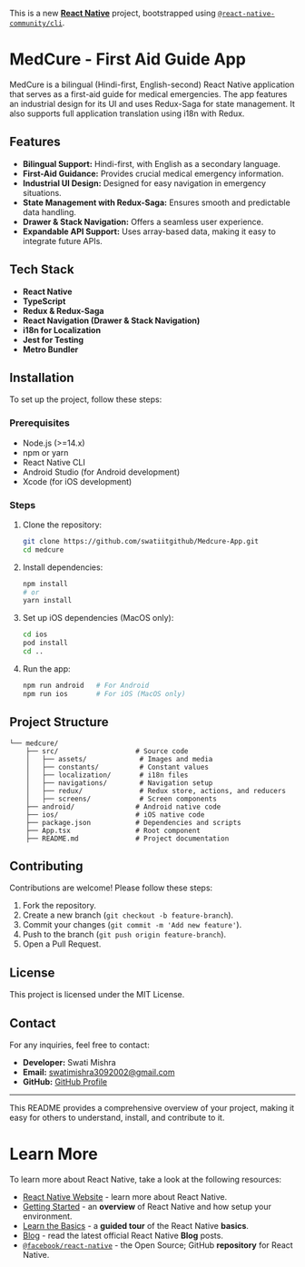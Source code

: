 This is a new [**React Native**](https://reactnative.dev) project, bootstrapped using [`@react-native-community/cli`](https://github.com/react-native-community/cli).

# MedCure - First Aid Guide App

MedCure is a bilingual (Hindi-first, English-second) React Native application that serves as a first-aid guide for medical emergencies. The app features an industrial design for its UI and uses Redux-Saga for state management. It also supports full application translation using i18n with Redux.

## Features

- **Bilingual Support:** Hindi-first, with English as a secondary language.
- **First-Aid Guidance:** Provides crucial medical emergency information.
- **Industrial UI Design:** Designed for easy navigation in emergency situations.
- **State Management with Redux-Saga:** Ensures smooth and predictable data handling.
- **Drawer & Stack Navigation:** Offers a seamless user experience.
- **Expandable API Support:** Uses array-based data, making it easy to integrate future APIs.

## Tech Stack

- **React Native**
- **TypeScript**
- **Redux & Redux-Saga**
- **React Navigation (Drawer & Stack Navigation)**
- **i18n for Localization**
- **Jest for Testing**
- **Metro Bundler**

## Installation

To set up the project, follow these steps:

### Prerequisites
- Node.js (>=14.x)
- npm or yarn
- React Native CLI
- Android Studio (for Android development)
- Xcode (for iOS development)

### Steps

1. Clone the repository:
   ```sh
   git clone https://github.com/swatiitgithub/Medcure-App.git
   cd medcure
   ```

2. Install dependencies:
   ```sh
   npm install
   # or
   yarn install
   ```

3. Set up iOS dependencies (MacOS only):
   ```sh
   cd ios
   pod install
   cd ..
   ```

4. Run the app:
   ```sh
   npm run android   # For Android
   npm run ios       # For iOS (MacOS only)
   ```

## Project Structure

```
└── medcure/
    ├── src/                   # Source code
    │   ├── assets/             # Images and media
    │   ├── constants/          # Constant values
    │   ├── localization/       # i18n files
    │   ├── navigations/        # Navigation setup
    │   ├── redux/              # Redux store, actions, and reducers
    │   ├── screens/            # Screen components
    ├── android/               # Android native code
    ├── ios/                   # iOS native code
    ├── package.json           # Dependencies and scripts
    ├── App.tsx                # Root component
    ├── README.md              # Project documentation
```

## Contributing

Contributions are welcome! Please follow these steps:
1. Fork the repository.
2. Create a new branch (`git checkout -b feature-branch`).
3. Commit your changes (`git commit -m 'Add new feature'`).
4. Push to the branch (`git push origin feature-branch`).
5. Open a Pull Request.

## License

This project is licensed under the MIT License.

## Contact
For any inquiries, feel free to contact:
- **Developer:** Swati Mishra
- **Email:** swatimishra3092002@gmail.com
- **GitHub:** [GitHub Profile](https://github.com/swatiitgithub)

---

This README provides a comprehensive overview of your project, making it easy for others to understand, install, and contribute to it.


# Learn More

To learn more about React Native, take a look at the following resources:

- [React Native Website](https://reactnative.dev) - learn more about React Native.
- [Getting Started](https://reactnative.dev/docs/environment-setup) - an **overview** of React Native and how setup your environment.
- [Learn the Basics](https://reactnative.dev/docs/getting-started) - a **guided tour** of the React Native **basics**.
- [Blog](https://reactnative.dev/blog) - read the latest official React Native **Blog** posts.
- [`@facebook/react-native`](https://github.com/facebook/react-native) - the Open Source; GitHub **repository** for React Native.
